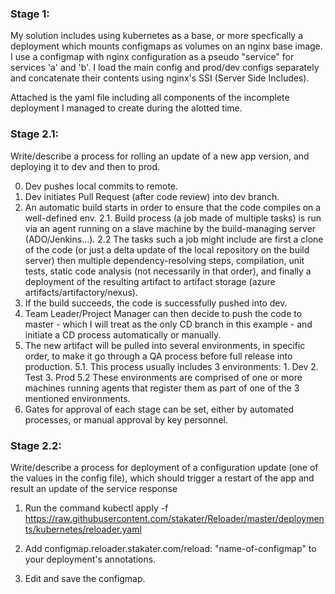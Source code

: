 ### Stage 1:
My solution includes using kubernetes as a base, or more specfically a deployment which mounts configmaps as volumes on an nginx base image.
I use a configmap with nginx configuration as a pseudo "service" for services 'a' and 'b'.
I load the main config and prod/dev configs separately and concatenate their contents using nginx's SSI (Server Side Includes).

Attached is the yaml file including all components of the incomplete deployment I managed to create during the alotted time.

### Stage 2.1:
Write/describe a process for rolling an update of a new app version, and deploying it to dev and then to prod.

0. Dev pushes local commits to remote.
1. Dev initiates Pull Request (after code review) into dev branch.
2. An automatic build starts in order to ensure that the code compiles on a well-defined env.
	2.1. Build process (a job made of multiple tasks) is run via an agent running on a slave machine by the build-managing server (ADO/Jenkins...).
	2.2 The tasks such a job might include are first a clone of the code (or just a delta update of the local repository on the build server) then multiple dependency-resolving steps, compilation, unit tests, static code analysis (not necessarily in that order), and finally a deployment of the resulting artifact to artifact storage (azure artifacts/artifactory/nexus).
3. If the build succeeds, the code is successfully pushed into dev.
4. Team Leader/Project Manager can then decide to push the code to master - which I will treat as the only CD branch in this example - and initiate a CD process automatically or manually.
5. The new artifact will be pulled into several environments, in specific order, to make it go through a QA process before full release into production.
	5.1. This process usually includes 3 environments:
		1. Dev
		2. Test
		3. Prod
	5.2 These environments are comprised of one or more machines running agents that register them as part of one of the 3 mentioned environments.
6. Gates for approval of each stage can be set, either by automated processes, or manual approval by key personnel.






### Stage 2.2:
Write/describe a process for deployment of a configuration update (one of the values in the config file), which should trigger a restart of the app and result an update of the service response

1. Run the command
kubectl apply -f https://raw.githubusercontent.com/stakater/Reloader/master/deployments/kubernetes/reloader.yaml
2. Add configmap.reloader.stakater.com/reload: "name-of-configmap" to your deployment's annotations.

3. Edit and save the configmap.
